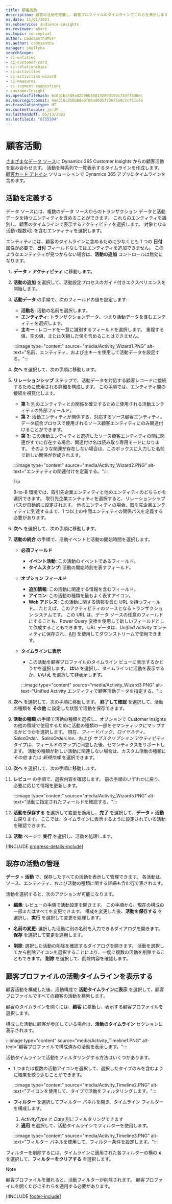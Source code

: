 ```yaml
---
title: 顧客活動
description: 顧客の活動を定義し、顧客プロファイルのタイムラインでこれらを表示します。
ms.date: 11/01/2021
ms.subservice: audience-insights
ms.reviewer: mhart
ms.topic: conceptual
author: CadeSanthaMSFT
ms.author: cadesantha
manager: shellyha
searchScope:
- ci-entities
- ci-customer-card
- ci-relationships
- ci-activities
- ci-activities-wizard
- ci-measures
- ci-segment-suggestions
- customerInsight
ms.openlocfilehash: 6c0a1bc5d9a42806b458142804199c733ff530ec
ms.sourcegitcommit: 4ae316c856b8de0f08a4605f73e75a8c2cf51c4e
ms.translationtype: HT
ms.contentlocale: ja-JP
ms.lasthandoff: 05/13/2022
ms.locfileid: "8755504"
---
```

# <a name="customer-activities"></a>顧客活動

[さまざまなデータ ソース](data-sources.md)に Dynamics 365 Customer Insights からの顧客活動を組み合わせます。 活動を時系列で一覧表示するタイムラインを作成します。 [顧客カード アドイン](customer-card-add-in.md) ソリューションで Dynamics 365 アプリにタイムラインを含めます。

## <a name="define-an-activity"></a>活動を定義する

データ ソースには、複数のデータ ソースからのトランザクション データと活動データを持つエンティティを含めることができます。 これらのエンティティを識別し、顧客のタイムラインで表示するアクティビティを選択します。 対象となる活動 (複数可) を含むエンティティを選択します。

エンティティには、顧客のタイムラインに含めるために少なくとも 1 つの **日付** 属性が必要で、**日付** フィールドなしではエンティティを追加できません。 このようなエンティティが見つからない場合は、**活動の追加** コントロールは無効になります。

1. **データ** > **アクティビティ** に移動します。

1. **活動の追加** を選択して、活動設定プロセスのガイド付きエクスペリエンスを開始します。

1. **活動データ** の手順で、次のフィールドの値を設定します:

   - **活動名**: 活動の名前を選択します。
   - **エンティティ**: トランザクションデータ、つまり活動データを含むエンティティを選択します。
   - **主キー** : レコードを一意に識別するフィールドを選択します。 重複する値、空の値、または欠損した値を含めることはできません。

   :::image type="content" source="media/Activity_Wizard1.PNG" alt-text="名前、エンティティ、および主キーを使用して活動データを設定する。":::

1. **次へ** を選択して、次の手順に移動します。

1. **リレーションシップ** ステップで、活動データを対応する顧客レコードに接続するために使用される詳細を構成します。 この手順では、エンティティ間の接続を視覚化します。  

   - **第 1**: 別のエンティティとの関係を確立するために使用される活動エンティティの外部フィールド。
   - **第 2**: 活動エンティティが関係する、対応するソース顧客エンティティ。 データ統合プロセスで使用されるソース顧客エンティティにのみ関連付けることができます。
   - **第 3**: この活動エンティティと選択したソース顧客エンティティの間に関連がすでに存在する場合、関連付け名は読み取り専用モードになります。 そのような関連が存在しない場合は、このボックスに入力した名前で新しい関係が作成されます。

   :::image type="content" source="media/Activity_Wizard2.PNG" alt-text="エンティティの関連付けを定義する。":::

   > [!TIP]
   > B-to-B 環境では、取引先企業エンティティと他のエンティティのどちらかを選択できます。 取引先企業エンティティを選択すると、リレーションシップ パスが自動的に設定されます。 他のエンティティの場合、取引先企業エンティティに到達するまで、1 つ以上の中間エンティティの関係パスを定義する必要があります。

1. **次へ** を選択して、次の手順に移動します。 

1. **活動の統合** の手順で、活動イベントと活動の開始時間を選択します。 
   - **必須フィールド**
      - **イベント活動**: この活動のイベントであるフィールド。
      - **タイムスタンプ**: 活動の開始時刻を表すフィールド。

   - **オプション フィールド**
      - **追加情報**: この活動に関連する情報を含むフィールド。
      - **アイコン**: この活動の種類を最もよく表すアイコン。
      - **Web アドレス**: この活動に関する情報を含む URL を持つフィールド。 たとえば、このアクティビティのソースとなるトランザクション システムです。 この URL は、データ ソースの任意のフィールドにすることも、Power Query 変換を使用して新しいフィールドとして作成することもできます。 URL データは、*Unified Activity* エンティティに保存され、[API](apis.md) を使用してダウンストリームで使用できます。

   - **タイムラインに表示**
      - この活動を顧客プロファイルのタイムライン ビューに表示するかどうかを選択します。 **はい** を選択し、タイムラインに活動を表示するか、**いいえ** を選択して非表示します。

      :::image type="content" source="media/Activity_Wizard3.PNG" alt-text="Unified Activity エンティティで顧客活動データを指定する。":::

1. **次へ** を選択して、次の手順に移動します。 **終了して確認** を選択して、活動の種類を **その他** に設定した状態で活動を保存できます。 

1. **活動の種類** の手順で活動の種類を選択し、オプションで Customer Insights の他の領域で使用するために活動の種類の一部をセマンティックにマップするかどうかを選択します。 現在、*フィードバック*、*ロイヤルティ*、*SalesOrder*、*SalesOrderLine*、および *サブスクリプション* アクティビティ タイプは、フィールドのマップに同意した後、セマンティクスをサポートします。 活動の種類が新しい活動に関連しない場合は、カスタム活動の種類に *その他* または *新規作成* を選択できます。

1. **次へ** を選択して、次の手順に移動します。 

1. **レビュー** の手順で、選択内容を確認します。 前の手順のいずれかに戻り、必要に応じて情報を更新します。

   :::image type="content" source="media/Activity_Wizard5.PNG" alt-text="活動に指定されたフィールドを確認する。":::
   
1. **活動を保存する** を選択して変更を適用し、**完了** を選択して、**データ** > **活動** に戻ります。 ここでは、タイムラインに表示するように設定されている活動を確認できます。 

1. **活動** ページで **実行** を選択し、活動を処理します。 

[!INCLUDE [progress-details-include](includes/progress-details-pane.md)]

## <a name="manage-existing-activities"></a>既存の活動の管理

**データ** > **活動** で、保存したすべての活動を表示して管理できます。 各活動は、ソース、エンティティ、および活動の種類に関する詳細も含む行で表されます。

活動を選択すると、次のアクションが可能になります。 

- **編集**: レビューの手順で活動設定を開きます。 この手順から、現在の構成の一部またはすべてを変更できます。 構成を変更した後、**活動を保存する** を選択し、**実行** を選択して変更を処理します。

- **名前の変更**: 選択した活動に別の名前を入力できるダイアログを開きます。 **保存** を選択して変更を適用します。

- **削除**: 選択した活動の削除を確認するダイアログを開きます。 活動を選択してから削除アイコンを選択することにより、一度に複数の活動を削除することもできます。 **削除** を選択して、削除内容を確認します。

## <a name="view-activity-timelines-on-customer-profiles"></a>顧客プロファイルの活動タイムラインを表示する

顧客活動を構成した後、活動構成で **活動タイムラインに表示** を選択して、顧客プロファイルですべての顧客の活動を検索します。

顧客のタイムラインを開くには、**顧客** に移動し、表示する顧客プロファイルを選択します。

構成した活動に顧客が参加している場合は、**活動のタイムライン** セクションに表示されます。

:::image type="content" source="media/Activity_Timeline1.PNG" alt-text="顧客プロファイルで構成済みの活動を表示します。":::

活動タイムラインで活動をフィルタリングする方法はいくつかあります。

- 1 つまたは複数の活動アイコンを選択して、選択したタイプのみを含むように結果を絞り込むことができます。

  :::image type="content" source="media/Activity_Timeline2.PNG" alt-text="アイコンを使用して、タイプで活動をフィルタリングします。":::

- **フィルター** を選択してフィルター パネルを開き、タイムライン フィルターを構成します。

   1. *ActivityType* と *Date* 別にフィルタリングできます
   1. **適用** を選択して、活動タイムラインでフィルターを使用します。

   :::image type="content" source="media/Activity_Timeline3.PNG" alt-text="フィルター パネルを使用して、フィルター条件を設定します。":::

フィルターを削除するには、タイムラインに適用された各フィルターの横の **x** を選択して、**フィルターをクリアする** を選択します。


> [!NOTE]
> 顧客プロファイルを離れると、活動フィルターが削除されます。 顧客プロファイルを開くたびにそれらを適用する必要があります。

[!INCLUDE [footer-include](includes/footer-banner.md)]
